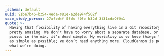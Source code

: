 ```yaml
---
_schema: default
uuid: 91be7b46-b254-4eda-981e-a2de974f502f
case_study_person: 27afbdcf-5fdc-40fe-b32d-3831cda9f9e1
quote: >-
  Having that flexibility of having everything live in a Git repository is
  pretty amazing. We don’t have to worry about a separate database, or any other
  pieces in the mix, it’s dead simple. My mentality is to keep things lean and
  as simple as possible; we don’t need anything more. CloudCannon is perfect for
  what we’re doing.
---
```

